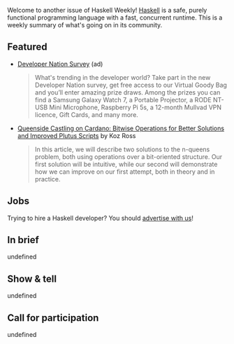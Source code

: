 Welcome to another issue of Haskell Weekly!
[Haskell](https://www.haskell.org) is a safe, purely functional programming language with a fast, concurrent runtime.
This is a weekly summary of what's going on in its community.

## Featured

- [Developer Nation Survey](https://developereconomics.net/?member_id=haskell&utm_medium=nl_ad_2) (ad)
  > What's trending in the developer world? Take part in the new Developer Nation survey, get free access to our Virtual Goody Bag and you’ll enter amazing prize draws. Among the prizes you can find a Samsung Galaxy Watch 7, a Portable Projector, a RODE NT-USB Mini Microphone, Raspberry Pi 5s, a 12-month Mullvad VPN licence, Gift Cards, and many more.

- [Queenside Castling on Cardano: Bitwise Operations for Better Solutions and Improved Plutus Scripts](https://library.mlabs.city/queenside-castling-on-cardano-unlocki-bitwise-operations-for-better-solutions-and-improved-plutus-scripts) by Koz Ross
  > In this article, we will describe two solutions to the n-queens problem, both using operations over a bit-oriented structure. Our first solution will be intuitive, while our second will demonstrate how we can improve on our first attempt, both in theory and in practice.

## Jobs

Trying to hire a Haskell developer?
You should [advertise with us](https://haskellweekly.news/advertising.html)!

## In brief

undefined

## Show & tell

undefined

## Call for participation

undefined
